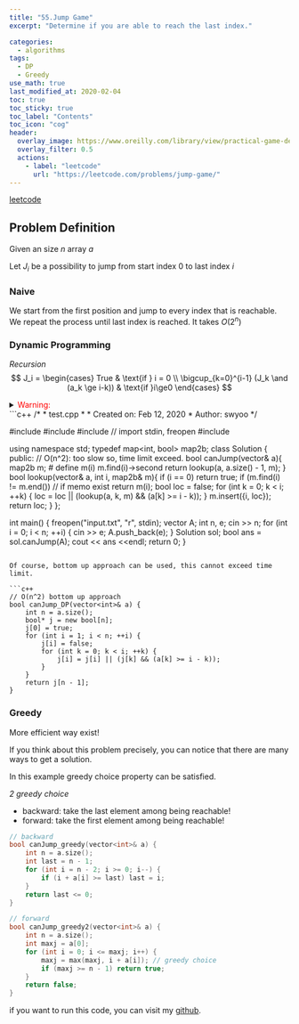 ```yaml
---
title: "55.Jump Game"
excerpt: "Determine if you are able to reach the last index."

categories:
  - algorithms
tags:
  - DP
  - Greedy
use_math: true
last_modified_at: 2020-02-04
toc: true
toc_sticky: true
toc_label: "Contents"
toc_icon: "cog"
header:
  overlay_image: https://www.oreilly.com/library/view/practical-game-design/9781787121799/assets/2ac66798-7df6-4850-a934-e22a76236626.png
  overlay_filter: 0.5
  actions:
    - label: "leetcode"
      url: "https://leetcode.com/problems/jump-game/"
---
```


[leetcode](https://leetcode.com/problems/jump-game/)

## Problem Definition

Given an size $n$ array $a$ 

Let $J_i$ be a possibility to jump from start index $0$ to last index $i$



### Naive
We start from the first position and jump to every index that is reachable. We repeat the process until last index is reached. It takes $O(2^n)$ 



### Dynamic Programming

*Recursion*
$$
J_i = 
\begin{cases} 
True & \text{if } i = 0 \\
\bigcup_{k=0}^{i-1} (J_k  \and (a_k \ge i-k)) & \text{if }i\ge0
\end{cases}
$$

<details><summary> <font color=red>Warning: </font> </summary> Boolean values cannot notify memoization before it called. Therefore, `memo` array can be used in order to check memoization was happend. </details>
```c++
/*
 * test.cpp
 *
 *  Created on: Feb 12, 2020
 *      Author: swyoo
 */

#include <iostream>
#include <vector>
#include <cstdio> // import stdin, freopen
#include <map>

using namespace std;
typedef map<int, bool> map2b;
class Solution {
public:
    // O(n^2): too slow so, time limit exceed.
	bool canJump(vector<int>& a){
		map2b m;
		# define m(i) m.find(i)->second
		return lookup(a, a.size() - 1, m);
	}
	bool lookup(vector<int>& a, int i, map2b& m){
		if (i == 0)
			return true;
		if (m.find(i) != m.end()) // if memo exist
			return m(i);
		bool loc = false;
		for (int k = 0; k < i; ++k) {
			loc = loc || (lookup(a, k, m) && (a[k] >= i - k));
		}
		m.insert({i, loc});
		return loc;
	}
};

int main() {
	freopen("input.txt", "r", stdin);
	vector<int> A;
	int n, e;
	cin >> n;
	for (int i = 0; i < n; ++i) {
		cin >> e;
		A.push_back(e);
	}
	Solution sol;
	bool ans = sol.canJump(A);
	cout << ans <<endl;
	return 0;
}
```

Of course, bottom up approach can be used, this cannot exceed time limit.

```c++
// O(n^2) bottom up approach
bool canJump_DP(vector<int>& a) {
    int n = a.size();
    bool* j = new bool[n];
    j[0] = true;
    for (int i = 1; i < n; ++i) {
        j[i] = false;
        for (int k = 0; k < i; ++k) {
            j[i] = j[i] || (j[k] && (a[k] >= i - k));
        }
    }
    return j[n - 1];
}
```



### Greedy 

More efficient way exist! 

If you think about this problem precisely, you can notice that there are many ways to get a solution.

In this example greedy choice property can be satisfied.

*2 greedy choice*

* backward: take the last element among being reachable!
* forward:  take the first element among being reachable! 

```c++
// backward
bool canJump_greedy(vector<int>& a) {
    int n = a.size();
    int last = n - 1;
    for (int i = n - 2; i >= 0; i--) {
        if (i + a[i] >= last) last = i;
    }
    return last <= 0;
}

// forward
bool canJump_greedy2(vector<int>& a) {
    int n = a.size();
    int maxj = a[0];
    for (int i = 0; i <= maxj; i++) {
        maxj = max(maxj, i + a[i]); // greedy choice 
        if (maxj >= n - 1) return true;
    }
    return false;
}
```



if you want to run this code, you can visit my [github](https://github.com/SUNGWOOKYOO/Algorithm/blob/master/src_Cplus/55_Jump.cpp). 

